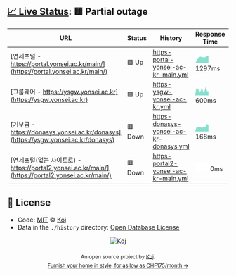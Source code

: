 ## [📈 Live Status](https://upptime.js.org): <!--live status--> **🟨 Partial outage**

<!--start: status pages-->
| URL | Status | History | Response Time | Uptime |
| --- | ------ | ------- | ------------- | ------ |
| [연세포털 - https://portal.yonsei.ac.kr/main/](https://portal.yonsei.ac.kr/main/) | 🟩 Up | [https-portal-yonsei-ac-kr-main.yml](https://github.com/belhyun/yonsei-upptime/commits/master/history/https-portal-yonsei-ac-kr-main.yml) | <img alt="Response time graph" src="./graphs/https-portal-yonsei-ac-kr-main.png" height="20"> 1297ms | ![Uptime 100.00%](https://img.shields.io/endpoint?url=https%3A%2F%2Fraw.githubusercontent.com%2Fbelhyun%2Fyonsei-upptime%2Fmaster%2Fapi%2Fhttps-portal-yonsei-ac-kr-main%2Fuptime.json)
| [그룹웨어 - https://ysgw.yonsei.ac.kr](https://ysgw.yonsei.ac.kr) | 🟩 Up | [https-ysgw-yonsei-ac-kr.yml](https://github.com/belhyun/yonsei-upptime/commits/master/history/https-ysgw-yonsei-ac-kr.yml) | <img alt="Response time graph" src="./graphs/https-ysgw-yonsei-ac-kr.png" height="20"> 600ms | ![Uptime 100.00%](https://img.shields.io/endpoint?url=https%3A%2F%2Fraw.githubusercontent.com%2Fbelhyun%2Fyonsei-upptime%2Fmaster%2Fapi%2Fhttps-ysgw-yonsei-ac-kr%2Fuptime.json)
| [기부금 - https://donasys.yonsei.ac.kr/donasys](https://ysgw.yonsei.ac.kr/donasys) | 🟥 Down | [https-donasys-yonsei-ac-kr-donasys.yml](https://github.com/belhyun/yonsei-upptime/commits/master/history/https-donasys-yonsei-ac-kr-donasys.yml) | <img alt="Response time graph" src="./graphs/https-donasys-yonsei-ac-kr-donasys.png" height="20"> 168ms | ![Uptime 100.00%](https://img.shields.io/endpoint?url=https%3A%2F%2Fraw.githubusercontent.com%2Fbelhyun%2Fyonsei-upptime%2Fmaster%2Fapi%2Fhttps-donasys-yonsei-ac-kr-donasys%2Fuptime.json)
| [연세포털(없는 사이트로) - https://portal2.yonsei.ac.kr/main/](https://portal2.yonsei.ac.kr/main/) | 🟥 Down | [https-portal2-yonsei-ac-kr-main.yml](https://github.com/belhyun/yonsei-upptime/commits/master/history/https-portal2-yonsei-ac-kr-main.yml) | <img alt="Response time graph" src="./graphs/https-portal2-yonsei-ac-kr-main.png" height="20"> 0ms | ![Uptime 100.00%](https://img.shields.io/endpoint?url=https%3A%2F%2Fraw.githubusercontent.com%2Fbelhyun%2Fyonsei-upptime%2Fmaster%2Fapi%2Fhttps-portal2-yonsei-ac-kr-main%2Fuptime.json)
<!--end: status pages-->

## 📄 License

- Code: [MIT](./LICENSE) © [Koj](https://koj.co)
- Data in the `./history` directory: [Open Database License](https://opendatacommons.org/licenses/odbl/1-0/)

<p align="center">
  <a href="https://koj.co">
    <img width="44" alt="Koj" src="https://kojcdn.com/v1598284251/website-v2/koj-github-footer_m089ze.svg">
  </a>
</p>
<p align="center">
  <sub>An open source project by <a href="https://koj.co">Koj</a>. <br> <a href="https://koj.co">Furnish your home in style, for as low as CHF175/month →</a></sub>
</p>
